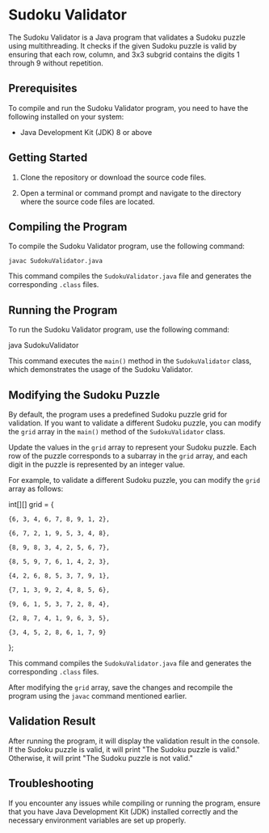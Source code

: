 # Sudoku Validator

The Sudoku Validator is a Java program that validates a Sudoku puzzle using multithreading. It checks if the given Sudoku puzzle is valid by ensuring that each row, column, and 3x3 subgrid contains the digits 1 through 9 without repetition.

## Prerequisites

To compile and run the Sudoku Validator program, you need to have the following installed on your system:

- Java Development Kit (JDK) 8 or above

## Getting Started

1. Clone the repository or download the source code files.

2. Open a terminal or command prompt and navigate to the directory where the source code files are located.

## Compiling the Program

To compile the Sudoku Validator program, use the following command:

`javac SudokuValidator.java`

This command compiles the `SudokuValidator.java` file and generates the corresponding `.class` files.

## Running the Program

To run the Sudoku Validator program, use the following command:

java SudokuValidator

This command executes the `main()` method in the `SudokuValidator` class, which demonstrates the usage of the Sudoku Validator.

## Modifying the Sudoku Puzzle

By default, the program uses a predefined Sudoku puzzle grid for validation. If you want to validate a different Sudoku puzzle, you can modify the `grid` array in the `main()` method of the `SudokuValidator` class.

Update the values in the `grid` array to represent your Sudoku puzzle. Each row of the puzzle corresponds to a subarray in the `grid` array, and each digit in the puzzle is represented by an integer value.

For example, to validate a different Sudoku puzzle, you can modify the `grid` array as follows:

int[][] grid = {

    {6, 3, 4, 6, 7, 8, 9, 1, 2},
    
    {6, 7, 2, 1, 9, 5, 3, 4, 8},
    
    {8, 9, 8, 3, 4, 2, 5, 6, 7},
    
    {8, 5, 9, 7, 6, 1, 4, 2, 3},
    
    {4, 2, 6, 8, 5, 3, 7, 9, 1},
    
    {7, 1, 3, 9, 2, 4, 8, 5, 6},
    
    {9, 6, 1, 5, 3, 7, 2, 8, 4},
    
    {2, 8, 7, 4, 1, 9, 6, 3, 5},
    
    {3, 4, 5, 2, 8, 6, 1, 7, 9}
};

This command compiles the `SudokuValidator.java` file and generates the corresponding `.class` files.

After modifying the `grid` array, save the changes and recompile the program using the `javac` command mentioned earlier.

## Validation Result

After running the program, it will display the validation result in the console. If the Sudoku puzzle is valid, it will print "The Sudoku puzzle is valid." Otherwise, it will print "The Sudoku puzzle is not valid."

## Troubleshooting

If you encounter any issues while compiling or running the program, ensure that you have Java Development Kit (JDK) installed correctly and the necessary environment variables are set up properly.
